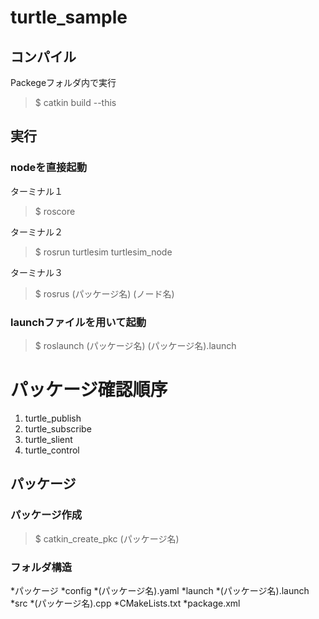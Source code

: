 # turtle_sample

## コンパイル
Packegeフォルダ内で実行
> $ catkin build --this

## 実行
### nodeを直接起動
ターミナル１
> $ roscore
> 
ターミナル２
>$ rosrun turtlesim turtlesim_node
>
ターミナル３
> $ rosrus (パッケージ名) (ノード名)

### launchファイルを用いて起動
> $ roslaunch (パッケージ名) (パッケージ名).launch

# パッケージ確認順序
1. turtle_publish
2. turtle_subscribe
3. turtle_slient
4. turtle_control

## パッケージ
### パッケージ作成
> $ catkin_create_pkc (パッケージ名)

### フォルダ構造
*パッケージ
    *config
        *(パッケージ名).yaml
    *launch
        *(パッケージ名).launch
    *src
        *(パッケージ名).cpp
    *CMakeLists.txt
    *package.xml
